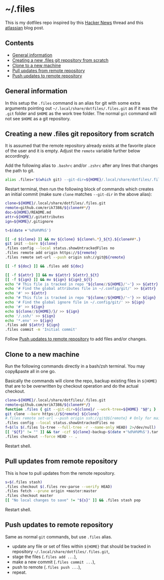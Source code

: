 # ~/.files

This is my dotfiles repo inspired by this
[Hacker News](https://news.ycombinator.com/item?id=11071754) thread and
this [atlassian](https://www.atlassian.com/git/tutorials/dotfiles) blog post.

## Contents

- [General information](#general-information)
- [Creating a new .files git repository from scratch](#creating-a-new-.files-git-repository-from-scratch)
- [Clone to a new machine](#clone-to-a-new-machine)
- [Pull updates from remote repository](#pull-updates-from-remote-repository)
- [Push updates to remote repository](#push-updates-to-remote-repository)

## General information

In this setup the `.files` command is an alias for git with some extra
arguments pointing out `~/.local/share/dotfiles/.files.git` as if it was the
`.git` folder and `$HOME` as the work tree folder. The normal `git` command will
not see `$HOME` as a git repository.

## Creating a new .files git repository from scratch

It is assumed that the remote repository already exists at the favorite place
of the user and it is empty. Adjust the `remote` variable further below
accordingly.

Add the following alias to `.bashrc` and/or `.zshrc` after any lines that
changes the path to git.

```bash
alias .files="$(which git) --git-dir=${HOME}/.local/share/dotfiles/.files.git/ --work-tree=${HOME}"
```

Restart terminal, then run the following block of commands which creates an
initial commit (make sure `clone` matches `--git-dir` in the above alias):

```bash
clone=${HOME}/.local/share/dotfiles/.files.git
remote=github.com/erik7386/${clone##*/}
doc=${HOME}/README.md
attr=${HOME}/.gitattributes
ign=${HOME}/.gitignore

t=$(date +'%d%H%M%S')

[[ -d ${clone} ]] && mv ${clone} ${clone%.*}_${t}.${clone##*.}
git init --bare ${clone}
.files config --local status.showUntrackedFiles no
.files remote add origin https://${remote}
.files remote set-url --push origin ssh://git@${remote}

[[ -f ${doc} ]] && .files add ${doc}

[[ -f ${attr} ]] && mv ${attr} ${attr}_${t}
[[ -f ${ign} ]] && mv ${ign} ${ign}_${t}
echo "# This file is tracked in repo "${clone//${HOME}/'~'} >> ${attr}
echo '# Find the global attributes file in ~/.config/git/' >> ${attr}
echo '#' >> ${attr}
echo "# This file is tracked in repo "${clone//${HOME}/'~'} >> ${ign}
echo '# Find the global ignore file in ~/.config/git/' >> ${ign}
echo '#' >> ${ign}
echo ${clone//${HOME}/}/ >> ${ign}
echo '/.ssh/' >> ${ign}
echo '*.env' >> ${ign}
.files add ${attr} ${ign}
.files commit -m 'Initial commit'
```

Follow [Push updates to remote repository](#push-updates-to-remote-repository)
to add files and/or changes.

## Clone to a new machine

Run the following commands directly in a bash/zsh terminal. You may copy&paste
all in one go.

Basically the commands will clone the repo, backup existing files in `${HOME}`
that are to be overwritten by checkout operation and do the actual checkout.

```bash
clone=${HOME}/.local/share/dotfiles/.files.git
remote=github.com/erik7386/${clone##*/}
function .files { git --git-dir=${clone}/ --work-tree=${HOME} "$@"; }
git clone --bare https://${remote} ${clone}
#.files remote set-url --push origin ssh://git@${remote} # Only for maintainer
.files config --local status.showUntrackedFiles no
f=$(ls $(.files ls-tree --full-tree -r --name-only HEAD) 2>/dev/null) || true
[[ "${f}" != "" ]] && tar -czf ${clone}-backup-$(date +'%d%H%M%S').tar.gz ${f}
.files checkout --force HEAD -- .
```

Restart shell.

## Pull updates from remote repository

This is how to pull updates from the remote repository.

```bash
s=$(.files stash)
.files checkout $(.files rev-parse --verify HEAD)
.files fetch --prune origin +master:master
.files checkout master
[[ "No local changes to save" != "${s}" ]] && .files stash pop
```

Restart shell.

## Push updates to remote repository

Same as normal `git` commands, but use `.files` alias.

- update any file or set of files within `${HOME}` that should be tracked in
  repository `~/.local/share/dotfiles/.files.git`,
- stage the files (`.files add ...`),
- make a new commit (`.files commit ...`),
- push to remote (`.files push ...`),
- repeat.

